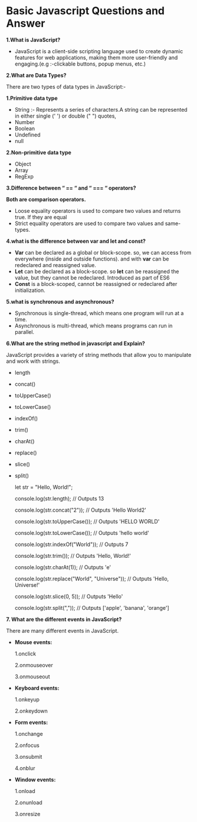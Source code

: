 # Basic Javascript Questions and Answer

**1.What is JavaScript?** 
- JavaScript is a client-side scripting language used to create dynamic features for web applications, making them more user-friendly and engaging.(e.g :-clickable buttons, popup menus, etc.)

**2.What are Data Types?**

There are two types of data types in JavaScript:-

**1.Primitive data type**
- String :- Represents a series of characters.A string can be represented in either single (' ') or double (" ") quotes,  
- Number
- Boolean
- Undefined
- null

**2.Non-primitive data type**
- Object
- Array
- RegExp


**3.Difference between “ == “ and “ === “ operators?**

**Both are comparison operators.**

- Loose equality operators is used to compare two values and returns true. If they are equal
- Strict equality operators are used to compare two values and same-types.

**4.what is the difference between var and let and const?**

- **Var** can be declared as a global or block-scope. so, we can access  from everywhere (inside and outside functions). and with **var** can be redeclared and reassigned value.
- **Let** can be declared as a block-scope. so **let** can be reassigned the value, but they cannot be redeclared. Introduced as part of ES6
- **Const** is a block-scoped, cannot be reassigned or redeclared after initialization.

**5.what is synchronous and asynchronous?**
- Synchronous is single-thread, which means one program will run at a time.
- Asynchronous is multi-thread, which means programs can run in parallel.

**6.What are the string method in javascript and Explain?**

JavaScript provides a variety of string methods that allow you to manipulate and work with strings.

- length 
- concat()
- toUpperCase()
- toLowerCase()
- indexOf()
- trim() 
- charAt()
- replace()
- slice()
- split()

  let str = "Hello, World!";
  
  console.log(str.length);  // Outputs 13
  
  console.log(str.concat("2"));  // Outputs 'Hello World2'
  
  console.log(str.toUpperCase());  // Outputs 'HELLO WORLD'
  
  console.log(str.toLowerCase());  // Outputs 'hello world'

  console.log(str.indexOf("World"));  // Outputs 7
  
  console.log(str.trim());  // Outputs 'Hello, World!'
  
  console.log(str.charAt(1));  // Outputs 'e'

  console.log(str.replace("World", "Universe"));  // Outputs 'Hello, Universe!'

  console.log(str.slice(0, 5));  // Outputs 'Hello'

  console.log(str.split(","));  // Outputs ['apple', 'banana', 'orange']

**7. What are the different events in JavaScript?**

There are many different events in JavaScript.
- **Mouse events:**
  
  1.onclick
  
  2.onmouseover
  
  3.onmouseout
- **Keyboard events:**

  1.onkeyup
  
  2.onkeydown
- **Form events:**
  
  1.onchange
  
  2.onfocus
  
  3.onsubmit
  
  4.onblur
- **Window events:**

  1.onload
  
  2.onunload
  
  3.onresize 




